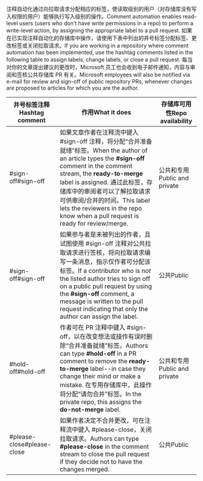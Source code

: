 <span data-ttu-id="ed1b7-101">注释自动化通过向拉取请求分配相应的标签，使读取级别的用户（对存储库没有写入权限的用户）能够执行写入级别的操作。</span><span class="sxs-lookup"><span data-stu-id="ed1b7-101">Comment automation enables read-level users (users who don't have write permissions in a repo) to perform a write-level action, by assigning the appropriate label to a pull request.</span></span> <span data-ttu-id="ed1b7-102">如果在已实现注释自动化的存储库中操作，请使用下表中列出的井号标签分配标签、更改标签或关闭拉取请求。</span><span class="sxs-lookup"><span data-stu-id="ed1b7-102">If you are working in a repository where comment automation has been implemented, use the hashtag comments listed in the following table to assign labels, change labels, or close a pull request.</span></span> <span data-ttu-id="ed1b7-103">每当对你的文章提出建议的更改时，Microsoft 员工也会收到电子邮件通知，内容与审阅和签核公共存储库 PR 有关。</span><span class="sxs-lookup"><span data-stu-id="ed1b7-103">Microsoft employees will also be notified via e-mail for review and sign-off of public repository PRs, whenever changes are proposed to articles for which you are the author.</span></span>


| <span data-ttu-id="ed1b7-104">井号标签注释</span><span class="sxs-lookup"><span data-stu-id="ed1b7-104">Hashtag comment</span></span> | <span data-ttu-id="ed1b7-105">作用</span><span class="sxs-lookup"><span data-stu-id="ed1b7-105">What it does</span></span> | <span data-ttu-id="ed1b7-106">存储库可用性</span><span class="sxs-lookup"><span data-stu-id="ed1b7-106">Repo availability</span></span> |
| --- | --- | --- |
| <span data-ttu-id="ed1b7-107">#sign-off</span><span class="sxs-lookup"><span data-stu-id="ed1b7-107">#sign-off</span></span> |<span data-ttu-id="ed1b7-108">如果文章作者在注释流中键入 #sign-off 注释，将分配“合并准备就绪”标签。</span><span class="sxs-lookup"><span data-stu-id="ed1b7-108">When the author of an article types the **#sign-off** comment in the comment stream, the **ready-to-merge** label is assigned.</span></span> <span data-ttu-id="ed1b7-109">通过此标签，存储库中的审阅者可以了解拉取请求可供审阅/合并的时间。</span><span class="sxs-lookup"><span data-stu-id="ed1b7-109">This label lets the reviewers in the repo know when a pull request is ready for review/merge.</span></span> |<span data-ttu-id="ed1b7-110">公共和专用</span><span class="sxs-lookup"><span data-stu-id="ed1b7-110">Public and private</span></span> |
| <span data-ttu-id="ed1b7-111">#sign-off</span><span class="sxs-lookup"><span data-stu-id="ed1b7-111">#sign-off</span></span> |<span data-ttu-id="ed1b7-112">如果参与者是未被列出的作者，且试图使用 #sign-off 注释对公共拉取请求进行签核，将向拉取请求编写一条消息，指示仅作者可分配该标签。</span><span class="sxs-lookup"><span data-stu-id="ed1b7-112">If a contributor who is *not* the listed author tries to sign off on a public pull request by using the **#sign-off** comment, a message is written to the pull request indicating that only the author can assign the label.</span></span> |<span data-ttu-id="ed1b7-113">公共</span><span class="sxs-lookup"><span data-stu-id="ed1b7-113">Public</span></span> |
| <span data-ttu-id="ed1b7-114">#hold-off</span><span class="sxs-lookup"><span data-stu-id="ed1b7-114">#hold-off</span></span> |<span data-ttu-id="ed1b7-115">作者可在 PR 注释中键入 #sign-off，以在改变想法或操作有误时删除“合并准备就绪”标签。</span><span class="sxs-lookup"><span data-stu-id="ed1b7-115">Authors can type **#hold-off** in a PR comment to remove the **ready-to-merge** label--in case they change their mind or make a mistake.</span></span> <span data-ttu-id="ed1b7-116">在专用存储库中，此操作将分配“请勿合并”标签。</span><span class="sxs-lookup"><span data-stu-id="ed1b7-116">In the private repo, this assigns the **do-not-merge** label.</span></span> |<span data-ttu-id="ed1b7-117">公共和专用</span><span class="sxs-lookup"><span data-stu-id="ed1b7-117">Public and private</span></span> |
| <span data-ttu-id="ed1b7-118">#please-close</span><span class="sxs-lookup"><span data-stu-id="ed1b7-118">#please-close</span></span> |<span data-ttu-id="ed1b7-119">如果作者决定不合并更改，可在注释流中键入 #please-close，关闭拉取请求。</span><span class="sxs-lookup"><span data-stu-id="ed1b7-119">Authors can type **#please-close** in the comment stream to close the pull request if they decide not to have the changes merged.</span></span> |<span data-ttu-id="ed1b7-120">公共</span><span class="sxs-lookup"><span data-stu-id="ed1b7-120">Public</span></span> |
